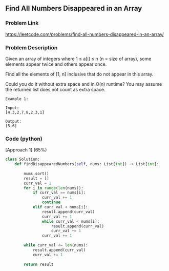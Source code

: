 ## Find All Numbers Disappeared in an Array

### Problem Link

https://leetcode.com/problems/find-all-numbers-disappeared-in-an-array/

### Problem Description 

Given an array of integers where 1 ≤ a[i] ≤ n (n = size of array), some elements appear twice and others appear once.

Find all the elements of [1, n] inclusive that do not appear in this array.

Could you do it without extra space and in O(n) runtime? You may assume the returned list does not count as extra space.

```
Example 1:

Input:
[4,3,2,7,8,2,3,1]

Output:
[5,6]

```

### Code (python)

[Approach 1] (65%)

```python
class Solution:
    def findDisappearedNumbers(self, nums: List[int]) -> List[int]:
        
        nums.sort()
        result = []
        curr_val = 1
        for i in range(len(nums)):
            if curr_val == nums[i]:
                curr_val += 1
                continue
            elif curr_val < nums[i]:
                result.append(curr_val)
                curr_val += 1
                while curr_val < nums[i]:
                    result.append(curr_val)
                    curr_val += 1
                curr_val += 1
                
        while curr_val <= len(nums):
            result.append(curr_val)
            curr_val += 1
    
        return result
```



